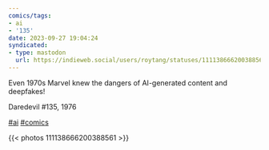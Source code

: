 ```yaml
---
comics/tags:
- ai
- '135'
date: 2023-09-27 19:04:24
syndicated:
- type: mastodon
  url: https://indieweb.social/users/roytang/statuses/111138666200388561
---
```


<p>Even 1970s Marvel knew the dangers of AI-generated content and deepfakes!</p><p>Daredevil #135, 1976</p><p><a href="https://indieweb.social/tags/ai" class="mention hashtag" rel="tag">#<span>ai</span></a> <a href="https://indieweb.social/tags/comics" class="mention hashtag" rel="tag">#<span>comics</span></a></p>

{{< photos 111138666200388561 >}}